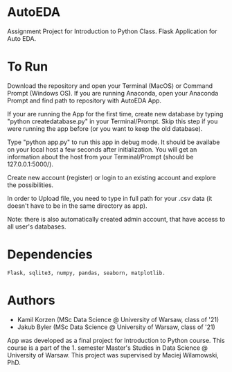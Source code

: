# AutoEDA
Assignment Project for Introduction to Python Class. Flask Application for Auto EDA.

# To Run
Download the repository and open your Terminal (MacOS) or Command Prompt (Windows OS). If you are running Anaconda, open your Anaconda Prompt and find path to repository with AutoEDA App.

If your are running the App for the first time, create new database by typing "python createdatabase.py" in your Terminal/Prompt. Skip this step if you were running the app before (or you want to keep the old database).

Type "python app.py" to run this app in debug mode. It should be availabe on your local host a few seconds after initialization. You will get an information about the host from your Terminal/Prompt (should be 127.0.0.1:5000/).

Create new account (register) or login to an existing account and explore the possibilities.

In order to Upload file, you need to type in full path for your .csv data (it doesn't have to be in the same directory as app).

Note: there is also automatically created admin account, that have access to all user's databases.

# Dependencies

`Flask, sqlite3, numpy, pandas, seaborn, matplotlib.`

# Authors

* Kamil Korzen (MSc Data Science @ University of Warsaw, class of '21)
* Jakub Byler (MSc Data Science @ University of Warsaw, class of '21)

App was developed as a final project for Introduction to Python course. This course is a part of the 1. semester Master's Studies in Data Science @ University of Warsaw. This project was supervised by Maciej Wilamowski, PhD.
